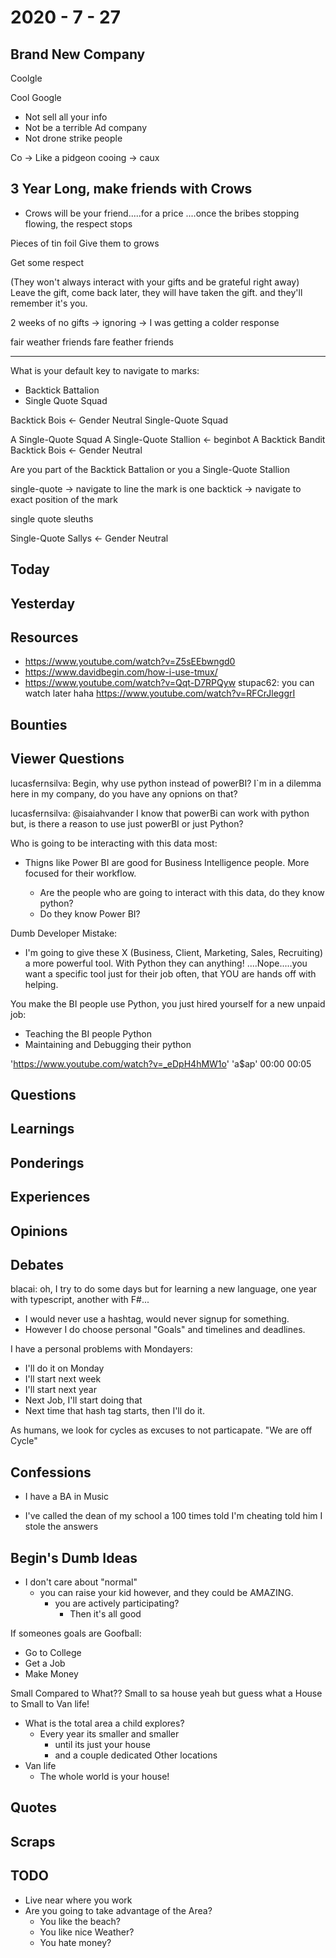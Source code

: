 # 2020 - 7 - 27

## Brand New Company

Coolgle

Cool Google
  - Not sell all your info
  - Not be a terrible Ad company
  - Not drone strike people

Co -> Like a pidgeon cooing -> caux

## 3 Year Long, make friends with Crows

- Crows will be your friend.....for a price
....once the bribes stopping flowing,
the respect stops

Pieces of tin foil
Give them to grows

Get some respect

(They won't always interact with your gifts and be grateful right away)
Leave the gift, come back later, they will have taken the gift.
and they'll remember it's you.

2 weeks of no gifts -> ignoring
  -> I was getting a colder response

fair weather friends
fare feather friends

---

What is your default key to navigate to marks:

- Backtick Battalion
- Single Quote Squad

Backtick Bois <- Gender Neutral
Single-Quote Squad

A Single-Quote Squad
A Single-Quote Stallion <- beginbot
A Backtick Bandit
Backtick Bois <- Gender Neutral

Are you part of the Backtick Battalion
or you a Single-Quote Stallion

single-quote -> navigate to line the mark is one
backtick -> navigate to exact position of the mark

single quote sleuths

Single-Quote Sallys <- Gender Neutral

## Today

## Yesterday

## Resources

- https://www.youtube.com/watch?v=Z5sEEbwngd0
- https://www.davidbegin.com/how-i-use-tmux/
- https://www.youtube.com/watch?v=Qqt-D7RPQyw
stupac62: you can watch later haha https://www.youtube.com/watch?v=RFCrJleggrI

## Bounties

## Viewer Questions

lucasfernsilva: Begin, why use python instead of powerBI? I`m in a dilemma here in my company, do you have any opnions on that?

lucasfernsilva: @isaiahvander I know that powerBi can work with python but, is there a reason to use just powerBI or just Python?

Who is going to be interacting with this data most:

- Thigns like Power BI are good for Business Intelligence people. More focused
  for their workflow.

  - Are the people who are going to interact with this data, do they know python?
  - Do they know Power BI?

Dumb Developer Mistake:

- I'm going to give these X (Business, Client, Marketing, Sales, Recruiting) a
  more powerful tool. With Python they can anything!
  ....Nope.....you want a specific tool just for their job often,
  that YOU are hands off with helping.

You make the BI people use Python, you just hired yourself for a new unpaid job:
  - Teaching the BI people Python
  - Maintaining and Debugging their python

  'https://www.youtube.com/watch?v=_eDpH4hMW1o' 'a$ap' 00:00 00:05


## Questions

## Learnings

## Ponderings

## Experiences

## Opinions

## Debates

blacai: oh, I try to do some days but for learning a new language,
one year with typescript, another with F#...

- I would never use a hashtag, would never signup for something.
- However I do choose personal "Goals" and timelines and deadlines.

I have a personal problems with Mondayers:

- I'll do it on Monday
- I'll start next week
- I'll start next year
- Next Job, I'll start doing that
- Next time that hash tag starts, then I'll do it.

As humans, we look for cycles as excuses to not particapate.
"We are off Cycle"

## Confessions

- I have a BA in Music

- I've called the dean of my school a 100 times
  told I'm cheating
  told him I stole the answers

## Begin's Dumb Ideas

- I don't care about "normal"
  - you can raise your kid however, and they could be AMAZING.
    - you are actively participating?
      - Then it's all good

If someones goals are Goofball:
  - Go to College
  - Get a Job
  - Make Money

Small Compared to What??
Small to sa house yeah
but guess what a House to Small to Van life!

- What is the total area a child explores?
  - Every year its smaller and smaller
    - until its just your house
    - and a couple dedicated Other locations
- Van life
  - The whole world is your house!

## Quotes

## Scraps

## TODO

- Live near where you work
- Are you going to take advantage of the Area?
  - You like the beach?
  - You like nice Weather?
  - You hate money?
